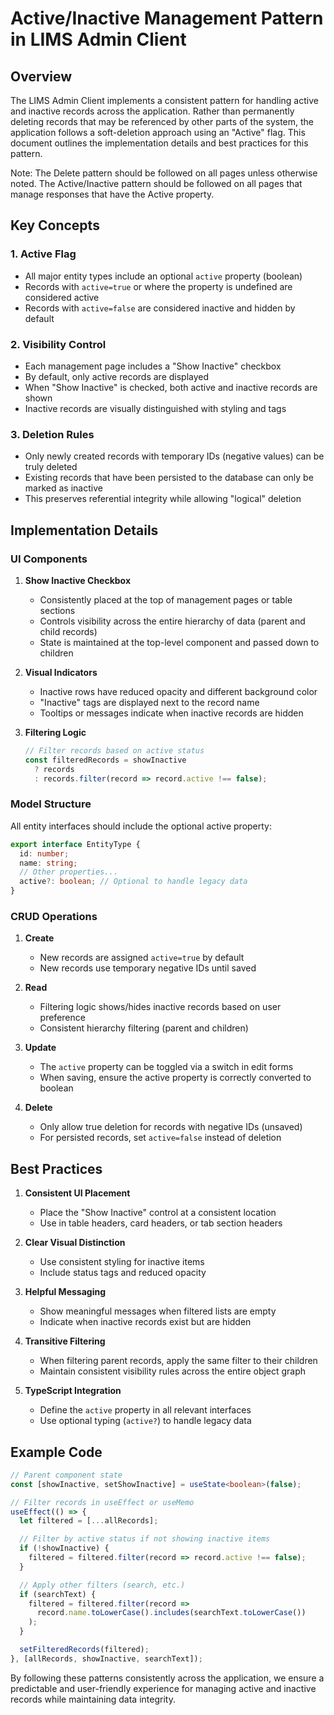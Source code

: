 # Active/Inactive Management Pattern in LIMS Admin Client

## Overview

The LIMS Admin Client implements a consistent pattern for handling active and inactive records across the application. Rather than permanently deleting records that may be referenced by other parts of the system, the application follows a soft-deletion approach using an "Active" flag. This document outlines the implementation details and best practices for this pattern.

Note: The Delete pattern should be followed on all pages unless otherwise noted. The Active/Inactive pattern should be followed on all pages that manage responses that have the Active property.

## Key Concepts

### 1. Active Flag

- All major entity types include an optional `active` property (boolean)
- Records with `active=true` or where the property is undefined are considered active
- Records with `active=false` are considered inactive and hidden by default

### 2. Visibility Control

- Each management page includes a "Show Inactive" checkbox
- By default, only active records are displayed
- When "Show Inactive" is checked, both active and inactive records are shown
- Inactive records are visually distinguished with styling and tags

### 3. Deletion Rules

- Only newly created records with temporary IDs (negative values) can be truly deleted
- Existing records that have been persisted to the database can only be marked as inactive
- This preserves referential integrity while allowing "logical" deletion

## Implementation Details

### UI Components

1. **Show Inactive Checkbox**

   - Consistently placed at the top of management pages or table sections
   - Controls visibility across the entire hierarchy of data (parent and child records)
   - State is maintained at the top-level component and passed down to children

2. **Visual Indicators**

   - Inactive rows have reduced opacity and different background color
   - "Inactive" tags are displayed next to the record name
   - Tooltips or messages indicate when inactive records are hidden

3. **Filtering Logic**
   ```typescript
   // Filter records based on active status
   const filteredRecords = showInactive
     ? records
     : records.filter(record => record.active !== false);
   ```

### Model Structure

All entity interfaces should include the optional active property:

```typescript
export interface EntityType {
  id: number;
  name: string;
  // Other properties...
  active?: boolean; // Optional to handle legacy data
}
```

### CRUD Operations

1. **Create**

   - New records are assigned `active=true` by default
   - New records use temporary negative IDs until saved

2. **Read**

   - Filtering logic shows/hides inactive records based on user preference
   - Consistent hierarchy filtering (parent and children)

3. **Update**

   - The `active` property can be toggled via a switch in edit forms
   - When saving, ensure the active property is correctly converted to boolean

4. **Delete**
   - Only allow true deletion for records with negative IDs (unsaved)
   - For persisted records, set `active=false` instead of deletion

## Best Practices

1. **Consistent UI Placement**

   - Place the "Show Inactive" control at a consistent location
   - Use in table headers, card headers, or tab section headers

2. **Clear Visual Distinction**

   - Use consistent styling for inactive items
   - Include status tags and reduced opacity

3. **Helpful Messaging**

   - Show meaningful messages when filtered lists are empty
   - Indicate when inactive records exist but are hidden

4. **Transitive Filtering**

   - When filtering parent records, apply the same filter to their children
   - Maintain consistent visibility rules across the entire object graph

5. **TypeScript Integration**
   - Define the `active` property in all relevant interfaces
   - Use optional typing (`active?`) to handle legacy data

## Example Code

```typescript
// Parent component state
const [showInactive, setShowInactive] = useState<boolean>(false);

// Filter records in useEffect or useMemo
useEffect(() => {
  let filtered = [...allRecords];

  // Filter by active status if not showing inactive items
  if (!showInactive) {
    filtered = filtered.filter(record => record.active !== false);
  }

  // Apply other filters (search, etc.)
  if (searchText) {
    filtered = filtered.filter(record =>
      record.name.toLowerCase().includes(searchText.toLowerCase())
    );
  }

  setFilteredRecords(filtered);
}, [allRecords, showInactive, searchText]);
```

By following these patterns consistently across the application, we ensure a predictable and user-friendly experience for managing active and inactive records while maintaining data integrity.
